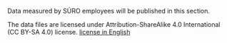 Data measured by SÚRO employees will be published in this section. 

The data files are licensed under Attribution-ShareAlike 4.0 International (CC BY-SA 4.0) license.
[license in English](https://creativecommons.org/licenses/by-sa/4.0/)
